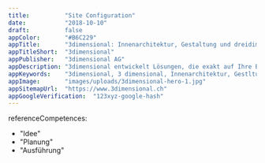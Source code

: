 ```yaml
---
title:          "Site Configuration"
date:           "2018-10-10"
draft:          false
appColor:       "#B6C229"
appTitle:       "3dimensional: Innenarchitektur, Gestaltung und dreidimensionale Kommunikation"
appTitleShort:  "3dimensional"
appPublisher:   "3dimensional AG"
appDescription: "3dimensional entwickelt Lösungen, die exakt auf Ihre Bedürfnisse zugeschnitten sind. Damit können wir Ihnen ein Optimum an Leistungen zu realistischen Preisen garantieren. In jedem unserer drei Segmente arbeiten wir als Generalunternehmer oder aber nur für einzelne Teilbereiche Ihres Projektes. Je nach Ihren Anforderungen und Wünschen. Durch unser weitreichendes und flexibles Netzwerk aus eingespielten Fachexperten können wir Aufträge unterschiedlicher Grösse, schnell, effizient und professionell umsetzen."
appKeywords:    "3dimensional, 3 dimensional, Innenarchitektur, Gestltung, Innenräume, Ladenbau, dreidimensional Kommunikation, 3D"
appImage:       "images/uploads/3dimensional-hero-1.jpg"
appSitemapUrl:  "https://www.3dimensional.ch"
appGoogleVerification:  "123xyz-google-hash"
---
```


referenceCompetences:
  - "Idee"
  - "Planung"
  - "Ausführung"
